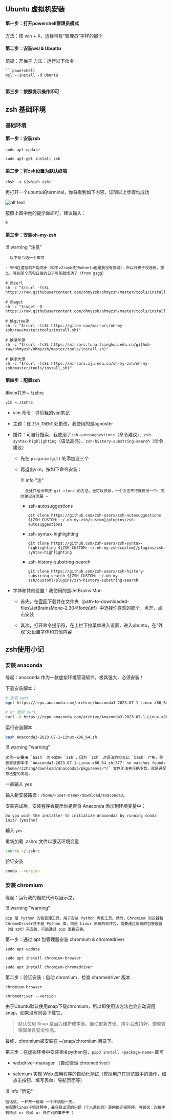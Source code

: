 ## Ubuntu 虚拟机安装

#### 第一步：打开powershell管理员模式

方法：按 win + X，选择带有“管理员”字样的那个

#### 第二步：安装wsl & Ubuntu

前提：开梯子
方法：运行以下命令

    ```powershell
    wsl --install -d Ubuntu
    ```
#### 第三步：按照提示操作即可

## zsh 基础环境

### 基础环境

#### 第一步：安装zsh

```shell
sudo apt update
```
```shell
sudo apt-get install zsh
```

#### 第二步：将zsh设置为默认终端

```shell
chsh -s $(which zsh)
```

再打开一个ubuntu的terminal，你将看到如下内容，证明以上步骤均成功

![alt text](46449b540a4efa4d16581164735d3f4.jpg)

按照上图中他的提示做即可，建议输入：

```shell
0
```

#### 第三步：安装oh-my-zsh

!!! warning "注意"

    - 以下命令选一个即可

    - VPN在虚拟机不能同步（似乎v2rayN支持ubuntu但是我没有尝试），所以开梯子没啥用，那么，等到某个风和日丽的日子可能就成功了（from gsgg）


```shell
# 用curl
sh -c "$(curl -fsSL https://raw.githubusercontent.com/ohmyzsh/ohmyzsh/master/tools/install.sh)"
```
```shell
# 用wget
sh -c "$(wget -O- https://raw.githubusercontent.com/ohmyzsh/ohmyzsh/master/tools/install.sh)"
```
```shell
# 换gitee源
sh -c "$(curl -fsSL https://gitee.com/mirrors/oh-my-zsh/raw/master/tools/install.sh)"
```

```shell
# 换清华源
sh -c "$(curl -fsSL https://mirrors.tuna.tsinghua.edu.cn/github-raw/ohmyzsh/ohmyzsh/master/tools/install.sh)"
```

```shell
# 换浙大源
sh -c "$(curl -fsSL https://mirrors.zju.edu.cn/oh-my-zsh/oh-my-zsh/master/tools/install.sh)"
```

#### 第四步：配置zsh

用vim打开~./zshrc

```shell
vim ~./zshrc
```

- vim 命令：详见[我的vim笔记](https://r-z-zhang-ai.github.io/CS/Tools/vim/)

- 主题：在 `ZSH_THEME` 处更改，我使用的是agnoster
- 插件：可自行搜索，我使用了`zsh-autosuggestions`（命令建议）、`zsh-syntax-highlighting`（语法高亮）、`zsh-history-substring-search`（命令建议）

    - 先在 `plugins=(git)` 处添加这三个
    - 再退出vim，按如下命令安装：

        !!! info "注"

            此处只给出直接 git clone 的方法，也可以换源，一个方法不行就换另一个，同时建议开流量 ~

        - zsh-autosuggestions
            ```shell
            git clone https://github.com/zsh-users/zsh-autosuggestions ${ZSH_CUSTOM:-~/.oh-my-zsh/custom}/plugins/zsh-autosuggestions
            ```

        - zsh-syntax-highlighting
            ```shell
            git clone https://github.com/zsh-users/zsh-syntax-highlighting ${ZSH_CUSTOM:-~/.oh-my-zsh/custom}/plugins/zsh-syntax-highlighting
            ```

        - zsh-history-substring-search
            ```shell
            git clone https://github.com/zsh-users/zsh-history-substring-search ${ZSH_CUSTOM:-~/.oh-my-zsh/custom}/plugins/zsh-history-substring-search
            ```
        
- 字体和其他设置：我使用的是JetBrains Mon

    - 首先，在[官网](https://www.jetbrains.com/lp/mono/)下载并在文件夹（path-to-downloaded-files\JetBrainsMono-2.304\fonts\ttf）中选择你喜欢的那个，点开，点击安装

    - 其次，打开命令提示符，在上栏下拉菜单进入设置，进入ubuntu，在“外观”处设置字体和其他内容

## zsh使用小记

### 安装 anaconda

缘起：anaconda 作为一款虚拟环境管理软件，极其强大，必须安装！

下载安装脚本：
```bash
# 使用 wget
wget https://repo.anaconda.com/archive/Anaconda3-2023.07-1-Linux-x86_64.sh

# or 使用 curl
curl -O https://repo.anaconda.com/archive/Anaconda3-2023.07-1-Linux-x86_64.sh
```


运行安装脚本

```bash
bash Anaconda3-2023.07-1-Linux-x86_64.sh
```

!!! warning "warning"

    这里一定要用 `bash` 而不能用 `zsh`，因为 `zsh` 对语法的检查比 `bash` 严格，导致安装脚本中 `Anaconda3-2023.07-1-Linux-x86_64.sh:377: no matches found: /home/rzzhang/download/anaconda3/pkgs/envs/*/` 文件无法夹正确下载，就是通配符检查的问题。

一直输入 yes 

输入新安装路径 : `/home/<user-name>/download/anaconda3`。


安装完成后，安装程序会提示你是否将 Anaconda 添加到环境变量中：
```
Do you wish the installer to initialize Anaconda3 by running conda init? [yes|no]
```
输入 `yes`


重新加载 .zshrc 文件以激活环境变量
```bash
source ~/.zshrc
```

验证安装

```bash
conda --version
```


### 安装 chromium

缘起：运行我的烟花代码以展示之。

!!! warning "warning"

    pip 是 Python 的包管理工具，用于安装 Python 库和工具。然而，Chromium 浏览器和 ChromeDriver并不是 Python 库，而是 Linux 系统的软件包，需要通过系统的包管理器（如 apt）来安装，不能通过 pip 直接安装。    

第一步：通过 apt 包管理器安装 chromium & chromedriver

```shell
sudo apt update
```
```shell
sudo apt install chromium-browser
```
```shell
sudo apt install chromium-chromedriver
```

第二步：验证安装：启动 chromium，检查 chromedriver 版本

```shell
chromium-browser
```
```shell
chromedriver --version
```

由于Ubuntu默认使用snap下载chromium，所以即使用该方法也会自动调用snap，如果没有则会下载它。

> 默认使用 Snap 是因为维护成本低、自动更新方便、跨平台支持好、依赖管理简单且安全性高。

最终，chromium被安装在 ~/snap/chromium 目录下。

第三步：在虚拟环境中安装相关python包，`pip3 install <package-name>` 即可

- webdriver-manager （自动管理 chromedriver）

- selenium 实现 Web 应用程序的自动化测试（模拟用户在浏览器中的操作，如点击按钮、填写表单、导航页面等）




!!! info "后记"

    俗话说，一杯茶一根烟 一个环境配一天。
    在配置linux环境过程中，最容易出现的问题（个人遇到的）是网络连接障碍，可尝试：连接手机热点 or 换源 or 换件别的事干干（

